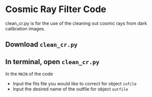 # Cosmic Ray Filter Code

clean_cr.py is for the use of the cleaning out cosmic rays from dark calibration images.

## Download ```clean_cr.py```

## In terminal, open ```clean_cr.py```

In the ```MAIN``` of the code
- Input the fits file you would like to correct for object ```infile```
- Input the desired name of the outfile for object ```outfile```
